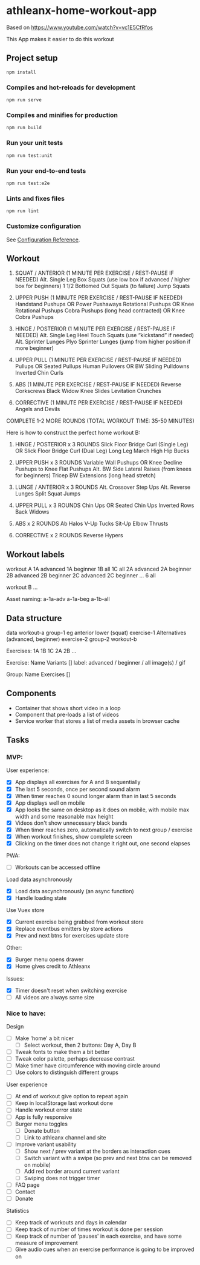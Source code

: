 # athleanx-home-workout-app

Based on https://www.youtube.com/watch?v=vc1E5CfRfos

This App makes it easier to do this workout

## Project setup
```
npm install
```

### Compiles and hot-reloads for development
```
npm run serve
```

### Compiles and minifies for production
```
npm run build
```

### Run your unit tests
```
npm run test:unit
```

### Run your end-to-end tests
```
npm run test:e2e
```

### Lints and fixes files
```
npm run lint
```

### Customize configuration
See [Configuration Reference](https://cli.vuejs.org/config/).

## Workout

1. SQUAT / ANTERIOR (1 MINUTE PER EXERCISE / REST-PAUSE IF NEEDED)
Alt. Single Leg Box Squats (use low box if advanced / higher box for beginners)
1 1/2 Bottomed Out Squats (to failure)
Jump Squats

2. UPPER PUSH (1 MINUTE PER EXERCISE / REST-PAUSE IF NEEDED)
Handstand Pushups OR Power Pushaways
Rotational Pushups OR Knee Rotational Pushups
Cobra Pushups (long head contracted) OR Knee Cobra Pushups

3. HINGE / POSTERIOR (1 MINUTE PER EXERCISE / REST-PAUSE IF NEEDED)
Alt. Single Leg Heel Touch Squats (use “kickstand” if needed)
Alt. Sprinter Lunges
Plyo Sprinter Lunges (jump from higher position if more beginner)

4. UPPER PULL (1 MINUTE PER EXERCISE / REST-PAUSE IF NEEDED)
Pullups OR Seated Pullups
Human Pullovers OR BW Sliding Pulldowns
Inverted Chin Curls

5. ABS (1 MINUTE PER EXERCISE / REST-PAUSE IF NEEDED)
Reverse Corkscrews
Black Widow Knee Slides
Levitation Crunches

6. CORRECTIVE (1 MINUTE PER EXERCISE / REST-PAUSE IF NEEDED)
Angels and Devils

COMPLETE 1-2 MORE ROUNDS (TOTAL WORKOUT TIME: 35-50 MINUTES)

Here is how to construct the perfect home workout B:

1. HINGE / POSTERIOR x 3 ROUNDS
Slick Floor Bridge Curl (Single Leg) OR Slick Floor Bridge Curl (Dual Leg)
Long Leg March
High Hip Bucks

2. UPPER PUSH x 3 ROUNDS
Variable Wall Pushups OR Knee Decline Pushups to Knee Flat Pushups
Alt. BW Side Lateral Raises (from knees for beginners)
Tricep BW Extensions (long head stretch)

3. LUNGE / ANTERIOR x 3 ROUNDS
Alt. Crossover Step Ups
Alt. Reverse Lunges
Split Squat Jumps

4. UPPER PULL x 3 ROUNDS
Chin Ups OR Seated Chin Ups
Inverted Rows
Back Widows

5. ABS x 2 ROUNDS
Ab Halos
V-Up Tucks
Sit-Up Elbow Thrusts

6. CORRECTIVE x 2 ROUNDS
Reverse Hypers

## Workout labels

workout A
1A advanced
1A beginner
1B all
1C all
2A advanced
2A beginner
2B advanced
2B beginner
2C advanced
2C beginner
...
6 all

workout B
...

Asset naming:
a-1a-adv
a-1a-beg
a-1b-all

## Data structure

data
  workout-a
    group-1 eg anterior lower (squat)
      exercise-1
        Alternatives (advanced, beginner)
      exercise-2
    group-2
  workout-b

Exercises:
1A
1B
1C
2A
2B
...

Exercise:
  Name
  Variants []
    label: advanced / beginner / all
    image(s) / gif

Group:
  Name
  Exercises []

## Components

- Container that shows short video in a loop
- Component that pre-loads a list of videos
- Service worker that stores a list of media assets in browser cache

## Tasks

### MVP:

User experience:
- [x] App displays all exercises for A and B sequentially
- [x] The last 5 seconds, once per second sound alarm
- [x] When timer reaches 0 sound longer alarm than in last 5 seconds
- [x] App displays well on mobile
- [x] App looks the same on desktop as it does on mobile, with mobile max width and some reasonable max height
- [x] Videos don't show unnecessary black bands
- [x] When timer reaches zero, automatically switch to next group / exercise
- [x] When workout finishes, show complete screen
- [x] Clicking on the timer does not change it right out, one second elapses

PWA:
- [ ] Workouts can be accessed offline

Load data asynchronously
- [x] Load data ascynchronously (an async function)
- [x] Handle loading state

Use Vuex store
- [x] Current exercise being grabbed from workout store
- [x] Replace eventbus emitters by store actions
- [x] Prev and next btns for exercises update store

Other:
- [x] Burger menu opens drawer
- [x] Home gives credit to Athleanx

Issues:
- [x] Timer doesn't reset when switching exercise
- [ ] All videos are always same size

### Nice to have:

Design
- [ ] Make 'home' a bit nicer
  - [ ] Select workout, then 2 buttons: Day A, Day B
- [ ] Tweak fonts to make them a bit better
- [ ] Tweak color palette, perhaps decrease contrast
- [ ] Make timer have circumference with moving circle around
- [ ] Use colors to distinguish different groups

User experience
- [ ] At end of workout give option to repeat again
- [ ] Keep in localStorage last workout done
- [ ] Handle workout error state
- [ ] App is fully responsive
- [ ] Burger menu toggles
  - [ ] Donate button
  - [ ] Link to athleanx channel and site
- [ ] Improve variant usability
  - [ ] Show next / prev variant at the borders as interaction cues
  - [ ] Switch variant with a swipe (so prev and next btns can be removed on mobile)
  - [ ] Add red border around current variant
  - [ ] Swiping does not trigger timer
- [ ] FAQ page
- [ ] Contact
- [ ] Donate

Statistics
- [ ] Keep track of workouts and days in calendar
- [ ] Keep track of number of times workout is done per session
- [ ] Keep track of number of 'pauses' in each exercise, and have some measure of improvement
- [ ] Give audio cues when an exercise performance is going to be improved on
